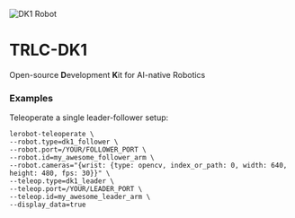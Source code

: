 ![DK1 Robot](https://github.com/robot-learning-co/trlc-dk1/blob/main/media/dk1.png)

# TRLC-DK1
Open-source **D**evelopment **K**it for AI-native Robotics 

### Examples
Teleoperate a single leader-follower setup:
```
lerobot-teleoperate \
--robot.type=dk1_follower \
--robot.port=/YOUR/FOLLOWER_PORT \
--robot.id=my_awesome_follower_arm \
--robot.cameras="{wrist: {type: opencv, index_or_path: 0, width: 640, height: 480, fps: 30}}" \
--teleop.type=dk1_leader \
--teleop.port=/YOUR/LEADER_PORT \
--teleop.id=my_awesome_leader_arm \
--display_data=true
```